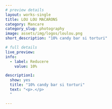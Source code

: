 ```yaml
---
# preview details
layout: works-single
title: LOU LOU MACARONS
category: Mancare
category_slug: photography
image: assets/img/logos/loulou.png
short_description: "10% candy bar si torturi"

# full details
live_preview:
info:
  - label: Reducere
    value: 10%

description1:
  show: yes
  title: "10% candy bar si torturi"
  text: "<p>.</p>
  "

---
```

